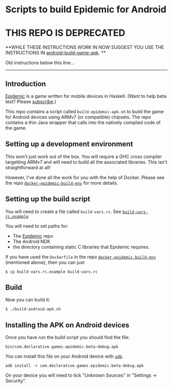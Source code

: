 # Scripts to build Epidemic for Android

# THIS REPO IS DEPRECATED

**WHILE THESE INSTRUCTIONS WORK IN NOW SUGGEST YOU USE THE INSTRUCTIONS IN
  [android-build-game-apk](https://github.com/sseefried/android-build-game-apk).
**


Old instructions below this line...

----



## Introduction

[Epidemic](https://github.com/sseefried/open-epidemic-game) is a game written for mobile
devices in Haskell. (Want to help beta test? Please [subscribe](http://eepurl.com/boW1vz).)

This repo contains a script called `build-epidemic-apk.sh` to build the game for Android
devices using ARMv7 (or compatible) chipsets. The repo contains a thin Java wrapper that
calls into the natively compiled code of the game.

## Setting up a development environment

This won't just work out of the box. You will require a GHC cross compiler targetting
ARMv7 and will need to build all the associated libraries. This isn't straightforward at all!

However, I've done all the work for you with the help of Docker. Please see the repo
[`docker-epidemic-build-env`](https://github.com/sseefried/docker-epidemic-build-env.git)
for more details.

## Setting up the build script

You will need to create a file called `build-vars.rc`. See
[`build-vars-rc.example`](https://github.com/sseefried/android-build-epidemic-apk/blob/master/build-vars.rc.example)

You will need to set paths for:

* The [Epidemic](https://github.com/sseefried/open-epidemic-game) repo
* The Android NDK
* the directory containing static C libraries that Epidemic requires.

If you have used the `Dockerfile` in the repo
[`docker-epidemic-build-env`](https://github.com/sseefried/docker-epidemic-build-env.git)
(mentioned above), then you can just

    $ cp build-vars.rc.example build-vars.rc

## Build

Now you can build it:

    $ ./build-android-apk.sh


## Installing the APK on Android devices

Once you have run the build script you should find the file:

    bin/com.declarative.games.epidemic.beta-debug.apk

You can install this file on your Android device with [`adb`](http://developer.android.com/tools/help/adb.html).

    adb install -r com.declarative.games.epidemic.beta-debug.apk

On your device you will need to tick "Unknown Sources" in "Settings -> Security".

